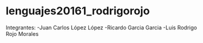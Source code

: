 # lenguajes20161_rodrigorojo
Integrantes:
-Juan Carlos López López
-Ricardo Garcia Garcia
-Luis Rodrigo Rojo Morales
